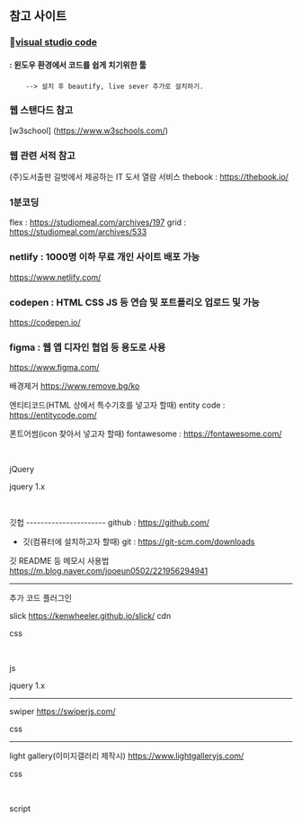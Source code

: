 ## 참고 사이트 


### 🥇[visual studio code](https://code.visualstudio.com/)
    
#### : 윈도우 환경에서 코드를 쉽게 치기위한 툴
    

        --> 설치 후 beautify, live sever 추가로 설치하기.


### 웹 스탠다드 참고
[w3school] (https://www.w3schools.com/)

### 웹 관련 서적 참고
(주)도서출판 길벗에서 제공하는 IT 도서 열람 서비스​
thebook : https://thebook.io/

### 1분코딩
flex  : https://studiomeal.com/archives/197
grid  : https://studiomeal.com/archives/533

### netlify : 1000명 이하 무료 개인 사이트 배포 가능
https://www.netlify.com/

### codepen : HTML CSS JS 등 연습 및 포트폴리오 업로드 및 가능
https://codepen.io/

### figma : 웹 앱 디자인 협업 등 용도로 사용
https://www.figma.com/

배경제거
https://www.remove.bg/ko​

엔티티코드(HTML 상에서 특수기호를 넣고자 할때)
entity code : https://entitycode.com/

폰트어썸(icon 찾아서 넣고자 할때)
fontawesome : https://fontawesome.com/

  <link rel="stylesheet" href="https://cdnjs.cloudflare.com/ajax/libs/
font-awesome/5.9.0/css/all.min.css" />​

jQuery

jquery 1.x
<script src="https://code.jquery.com/jquery-1.12.4.min.js"></script>​

깃헙 ----------------------
github : https://github.com/
 - 깃(컴퓨터에 설치하고자 할때)
  git :  https://git-scm.com/downloads

깃 README 등 메모시 사용법
https://m.blog.naver.com/jooeun0502/221956294941​

--------------------------

추가 코드 플러그인

slick
https://kenwheeler.github.io/slick/
cdn

css
<link rel="stylesheet" href="https://cdnjs.cloudflare.com/ajax/libs/slick-carousel/1.8.1/slick-theme.min.css"/>
<link rel="stylesheet" href="https://cdnjs.cloudflare.com/ajax/libs/slick-carousel/1.8.1/slick.min.css"/>​

js
<script src="https://cdnjs.cloudflare.com/ajax/libs/slick-carousel/1.8.1/slick.min.js"></script>

jquery 1.x
<script src="https://code.jquery.com/jquery-1.12.4.min.js"></script>

<!--slick_script-->
 <script>
   $(document).ready(function () {
     $('.slider_pic').slick({
       infinite: false,
       slidesToShow: 1.2,
       dots: true,
       arrows: false,
     });
   });
 </script>

---------------------------

swiper
https://swiperjs.com/

css
  <link rel="stylesheet" href="https://cdn.jsdelivr.net/npm/
swiper@9/swiper-bundle.min.css" />

  <script src="https://cdn.jsdelivr.net/npm/swiper@9/swiper-bundle.min.js"></script>

  <script>
    const swiper = new Swiper('.shop_product', {
      loop: false,
      slidesPerView: 2.5, //화면에 몇개가 나오게 할것인가?
      spaceBetween: 25, //사이에 간격을 말함.
    });
  </script>

---------------------------------------

light gallery(이미지갤러리 제작시)
https://www.lightgalleryjs.com/

css
  <link rel="stylesheet" href="https://cdnjs.cloudflare.com/ajax/libs/lightgallery/2.7.1/css/lightgallery.min.css" />

  <link rel="stylesheet" href="https://cdnjs.cloudflare.com/ajax/libs/lightgallery/2.7.1/css/lg-thumbnail.min.css" />​

script
  <script src="https://cdnjs.cloudflare.com/ajax/libs/lightgallery/2.7.1/lightgallery.min.js"></script>

  <script src="https://cdnjs.cloudflare.com/ajax/libs/lightgallery/2.7.1/plugins/thumbnail/lg-thumbnail.min.js">
  </script>
<script>
// light gallery

lightGallery(document.getElementById('lightgallery'), {
  plugins: [lgThumbnail],
});
 </script>

